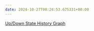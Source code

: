 ```yaml
---
date: 2024-10-27T00:24:53.675331+00:00
---
```



[Up/Down State History Graph](mail.example.com-http.html)